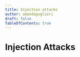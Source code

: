 ```yaml
---
title: Injection attacks
author: amandaguglieri
draft: false
TableOfContents: true
---
```


# Injection Attacks






